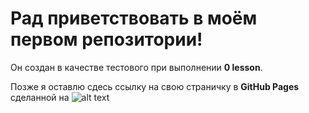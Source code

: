 # Рад приветствовать в моём первом репозитории!

Он создан в качестве тестового при выполнении __0 lesson__.

Позже я оставлю сдесь ссылку на свою страничку в **GitHub Pages** сделанной на ![alt text](http://www.ericcarlisle.com/img/blog/jekyll-logo.svg "Jekyll Logo")